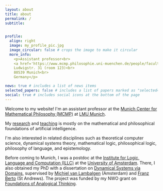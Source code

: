 ```yaml
---
layout: about
title: about
permalink: /
subtitle: 
 

profile:
  align: right
  image: my_profile_pic.jpg
  image_circular: false # crops the image to make it circular
  more_info: 
    <p>Assistant professor<br>  
    <a href='https://www.mcmp.philosophie.uni-muenchen.de/people/faculty/hornischer_levin/index.html'>MCMP</a>, <a href='https://www.philosophie.lmu.de/de/personen/kontaktseite/levin-hornischer-a7c95d99.html'>LMU Munich</a><br>  
    Ludwigstr. 31 (room 123)<br>
    80539 Munich<br> 
    Germany</p>

news: true # includes a list of news items
selected_papers: false # includes a list of papers marked as "selected={true}"
social: true # includes social icons at the bottom of the page
---
```


Welcome to my website! I'm an assistant professor at the <a href='https://www.mcmp.philosophie.uni-muenchen.de/index.html'>Munich Center for Mathematical Philosophy (MCMP)</a> at <a href='https://www.lmu.de/en/'>LMU Munich</a>.

My [research](/publications/) and [teaching](/teaching/) is mostly on the mathematical and philosophical foundations of artificial intelligence.

I'm also interested in related disciplines such as theoretical computer science, dynamical systems theory, mathematical logic, philosophical logic, philosophy of language, and epistemology.

Before coming to Munich, I was a postdoc at the [Institute for Logic, Language and Computation (ILLC)](https://www.illc.uva.nl/) at the [University of Amsterdam](https://www.uva.nl/en/home). There, I also obtained my PhD with a dissertation on [Dynamical Systems via Domains](https://eprints.illc.uva.nl/id/eprint/2196/1/DS-2021-10.text.pdf), supervised by [Michiel van Lambalgen](https://www.uva.nl/en/profile/l/a/m.vanlambalgen/m.vanlambalgen.html) (Amsterdam) and [Franz Berto](https://research-portal.st-andrews.ac.uk/en/persons/franz-berto) (St Andrews). The project was funded by my NWO grant on [Foundations of Analogical Thinking](https://www.nwo.nl/en/projects/322-20-017).
